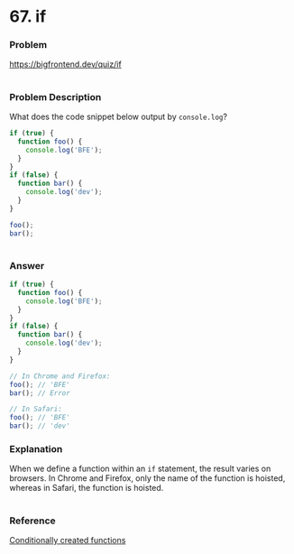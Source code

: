 # 67. if

### Problem

https://bigfrontend.dev/quiz/if

#

### Problem Description

What does the code snippet below output by `console.log`?

```js
if (true) {
  function foo() {
    console.log('BFE');
  }
}
if (false) {
  function bar() {
    console.log('dev');
  }
}

foo();
bar();
```

#

### Answer

```js
if (true) {
  function foo() {
    console.log('BFE');
  }
}
if (false) {
  function bar() {
    console.log('dev');
  }
}

// In Chrome and Firefox:
foo(); // 'BFE'
bar(); // Error

// In Safari:
foo(); // 'BFE'
bar(); // 'dev'
```

### Explanation

When we define a function within an `if` statement, the result varies on browsers. In Chrome and Firefox, only the name of the function is hoisted, whereas in Safari, the function is hoisted.

#

### Reference

[Conditionally created functions](https://developer.mozilla.org/en-US/docs/Web/JavaScript/Reference/Statements/function#conditionally_created_functions)
